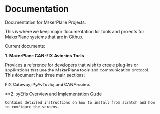 # Documentation
Documentation for MakerPlane Projects.

This is where we keep major documentation for tools and projects for MakerPlane systems that are in Github.

Current documents:

**1. MakerPlane CAN-FIX Avionics Tools**
   
   Provides a reference for developers that wish to create plug-ins or applications that use the MakerPlane tools and communication protocol. This document has three main sections:

   FiX Gateway;
   PyAvTools; and
   CANArduino.
   
 **2. pyEfis Overview and Implementation Guide
 
    Contains detailed instructions on how to install from scratch and how to configure the screens. 

